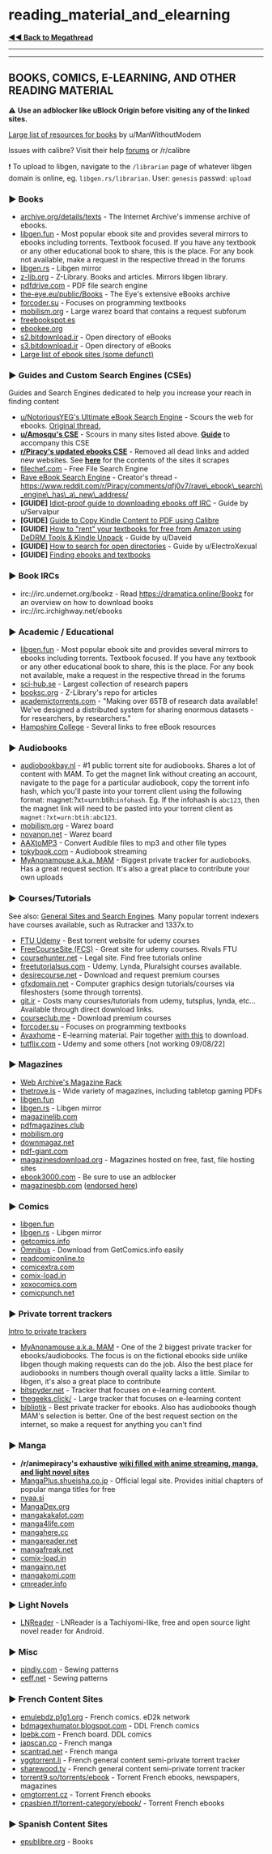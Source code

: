 # reading\_material\_and\_elearning

[**◄◄ Back to Megathread**](https://www.reddit.com/r/Piracy/wiki/megathread)

***

***

## BOOKS, COMICS, E-LEARNING, AND OTHER READING MATERIAL

⚠️ **Use an adblocker like uBlock Origin before visiting any of the linked sites.**

[Large list of resources for books](https://www.removeddit.com/r/trackers/comments/hrgmv/tracker\_with\_pdfsebooks\_of\_college\_textbooks/c1xrq44/) by u/ManWithoutModem

Issues with calibre? Visit their help [forums](https://www.mobileread.com/forums/forumdisplay.php?f=166) or /r/calibre

❗ To upload to libgen, navigate to the `/librarian` page of whatever libgen domain is online, eg. `libgen.rs/librarian`. User: `genesis` passwd: `upload`

&#x20;

### ► **Books**

* [archive.org/details/texts](https://archive.org/details/texts) - The Internet Archive's immense archive of ebooks.
* [libgen.fun](http://libgen.fun/) - Most popular ebook site and provides several mirrors to ebooks including torrents. Textbook focused. If you have any textbook or any other educational book to share, this is the place. For any book not available, make a request in the respective thread in the forums
* [libgen.rs](https://libgen.rs/) - Libgen mirror
* [z-lib.org](https://z-lib.org/) - Z-Library. Books and articles. Mirrors libgen library.
* [pdfdrive.com](https://www.pdfdrive.com/) - PDF file search engine
* [the-eye.eu/public/Books](https://the-eye.eu/public/Books/) - The Eye's extensive eBooks archive
* [forcoder.su](https://forcoder.su/) - Focuses on programming textbooks
* [mobilism.org](https://forum.mobilism.org/viewforum.php?f=106) - Large warez board that contains a request subforum
* [freebookspot.es](http://www.freebookspot.es/)
* [ebookee.org](https://ebookee.org/)
* [s2.bitdownload.ir](http://s2.bitdownload.ir/) - Open directory of eBooks
* [s3.bitdownload.ir](http://s3.bitdownload.ir/) - Open directory of eBooks
* [Large list of ebook sites (some defunct)](https://www.unddit.com/r/trackers/comments/hrgmv/tracker\_with\_pdfsebooks\_of\_college\_textbooks/c1xrq44/)

&#x20;

### ► Guides and Custom Search Engines (CSEs)

Guides and Search Engines dedicated to help you increase your reach in finding content

* [u/NotoriousYEG's Ultimate eBook Search Engine](https://cse.google.com/cse?cx=c46414ccb6a943e39) - Scours the web for ebooks. [Original thread.](https://old.reddit.com/r/EBook\_Resources/comments/k15b3z/the\_ultimate\_ebook\_search\_engine/)
* [**u/Amosqu's CSE**](https://cse.google.com/cse/publicurl?cx=011394183039475424659:5bfyqg89ers) - Scours in many sites listed above. [**Guide**](https://www.reddit.com/r/Piracy/comments/3i9y7n/guide\_for\_finding\_textbooks/) to accompany this CSE
* [**r/Piracy's updated ebooks CSE**](https://cse.google.com/cse?cx=003753031376654422446:szjag5vbefo) - Removed all dead links and added new websites. See [**here**](https://web.archive.org/web/20180501165358/https://pastebin.com/aapQMv7t) for the contents of the sites it scrapes
* [filechef.com](https://www.filechef.com/) - Free File Search Engine
* [Rave eBook Search Engine](https://ravebooksearch.com/) - Creator's thread - https://www.reddit.com/r/Piracy/comments/qfj0v7/rave\_ebook\_search\_engine\_has\_a\_new\_address/
* **\[GUIDE]** [Idiot-proof guide to downloading ebooks off IRC](https://www.reddit.com/r/Piracy/comments/2oftbu/guide\_the\_idiot\_proof\_guide\_to\_downloading\_ebooks/) - Guide by u/Servalpur
* **\[GUIDE]** [Guide to Copy Kindle Content to PDF using Calibre](https://www.reddit.com/r/Piracy/comments/7vc3uv/guide\_to\_copy\_kindle\_content\_to\_pdf\_using\_calibre/)
* **\[GUIDE]** [How to "rent" your textbooks for free from Amazon using DeDRM Tools & Kindle Unpack](https://www.reddit.com/r/Piracy/comments/3ma9qe/guide\_how\_to\_rent\_your\_textbooks\_for\_free\_from/) - Guide by u/Daveid
* **\[GUIDE]** [How to search for open directories](https://www.reddit.com/r/opendirectories/comments/933pzm/all\_resources\_i\_know\_related\_to\_open\_directories/) - Guide by u/ElectroXexual
* **\[GUIDE]** [Finding ebooks and textbooks](https://opentrackers.org/downloading-ebooks-textbooks/)

&#x20;

### ► Book IRCs

* irc://irc.undernet.org/bookz - Read https://dramatica.online/Bookz for an overview on how to download books
* irc://irc.irchighway.net/ebooks

&#x20;

### ► **Academic / Educational**

* [libgen.fun](http://libgen.fun/) - Most popular ebook site and provides several mirrors to ebooks including torrents. Textbook focused. If you have any textbook or any other educational book to share, this is the place. For any book not available, make a request in the respective thread in the forums
* [sci-hub.se](https://sci-hub.se/) - Largest collection of research papers
* [booksc.org](https://booksc.org/) - Z-Library's repo for articles
* [academictorrents.com](https://academictorrents.com/) - "Making over 65TB of research data available! We've designed a distributed system for sharing enormous datasets - for researchers, by researchers."
* [Hampshire College](https://www.hampshire.edu/library/links-to-free-ebook-resources) - Several links to free eBook resources

&#x20;

### ► **Audiobooks**

* [audiobookbay.nl](http://audiobookbay.nl/) - #1 public torrent site for audiobooks. Shares a lot of content with MAM. To get the magnet link without creating an account, navigate to the page for a particular audiobook, copy the torrent info hash, which you'll paste into your torrent client using the following format: magnet:?xt=urn:btih:`infohash`. Eg. If the infohash is `abc123`, then the magnet link will need to be pasted into your torrent client as `magnet:?xt=urn:btih:abc123`.
* [mobilism.org](http://mobilism.org/) - Warez board
* [novanon.net](http://novanon.net/) - Warez board
* [AAXtoMP3](https://github.com/KrumpetPirate/AAXtoMP3) - Convert Audible files to mp3 and other file types
* [tokybook.com](https://tokybook.com/) - Audiobook streaming
* [MyAnonamouse a.k.a. MAM](https://www.myanonamouse.net/) - Biggest private tracker for audiobooks. Has a great request section. It's also a great place to contribute your own uploads

&#x20;

### ► **Courses/Tutorials**

See also: [General Sites and Search Engines](https://www.reddit.com/r/Piracy/wiki/megathread/general\_sites\_and\_search\_engines). Many popular torrent indexers have courses available, such as Rutracker and 1337x.to

* [FTU Udemy](https://www.ftuudemy.com/) - Best torrent website for udemy courses
* [FreeCourseSite (FCS)](https://freecoursesite.com/) - Great site for udemy courses. Rivals FTU
* [coursehunter.net](https://coursehunter.net/) - Legal site. Find free tutorials online
* [freetutorialsus.com](https://freetutorialsus.com/) - Udemy, Lynda, Pluralsight courses available.
* [desirecourse.net](https://desirecourse.net/) - Download and request premium courses
* [gfxdomain.net](http://forum.gfxdomain.net/forums/others-tutorials.42/) - Computer graphics design tutorials/courses via fileshosters (some through torrents).
* [git.ir](https://git.ir/) - Costs many courses/tutorials from udemy, tutsplus, lynda, etc... Available through direct download links.
* [courseclub.me](https://courseclub.me/) - Download premium courses
* [forcoder.su](https://forcoder.su/) - Focuses on programming textbooks
* [Avaxhome](https://avxhm.se/) - E-learning material. Pair together [with this](https://www.reddit.com/r/Piracy/comments/d0rfpe/download\_ebooks\_on\_avaxhome\_for\_free/) to download.
* [tutflix.com](https://tutflix.com/) - Udemy and some others \[not working 09/08/22]

&#x20;

### ► **Magazines**

* [Web Archive's Magazine Rack](https://archive.org/details/magazine\_rack)
* [thetrove.is](https://thetrove.is/) - Wide variety of magazines, including tabletop gaming PDFs
* [libgen.fun](http://libgen.fun/)
* [libgen.rs](https://libgen.rs/) - Libgen mirror
* [magazinelib.com](https://magazinelib.com/)
* [pdfmagazines.club](https://pdfmagazines.club/)
* [mobilism.org](http://mobilism.org/)
* [downmagaz.net](https://downmagaz.net/)
* [pdf-giant.com](http://pdf-giant.com/)
* [magazinesdownload.org](https://magazinesdownload.org/) - Magazines hosted on free, fast, file hosting sites
* [ebook3000.com](http://ebook3000.com/) - Be sure to use an adblocker
* [magazinesbb.com](https://magazinesbb.com/) ([endorsed here](https://www.reddit.com/r/Piracy/comments/rh5ptp/megathread\_update\_just\_asking/hori7e2/))

&#x20;

### ► **Comics**

* [libgen.fun](http://libgen.fun/)
* [libgen.rs](https://libgen.rs/) - Libgen mirror
* [getcomics.info](http://getcomics.info/)
* [Omnibus](https://github.com/fireshaper/Omnibus) - Download from GetComics.info easily
* [readcomiconline.to](https://readcomiconline.to/)
* [comicextra.com](https://www.comicextra.com/)
* [comix-load.in](https://comix-load.in/)
* [xoxocomics.com](https://xoxocomics.com/)
* [comicpunch.net](https://comicpunch.net/)

&#x20;

### ► **Private torrent trackers**

[Intro to private trackers](https://www.reddit.com/r/Piracy/wiki/guides/private\_trackers)

* [MyAnonamouse a.k.a. MAM](https://www.myanonamouse.net/) - One of the 2 biggest private tracker for ebooks/audiobooks. The focus is on the fictional ebooks side unlike libgen though making requests can do the job. Also the best place for audiobooks in numbers though overall quality lacks a little. Similar to libgen, it's also a great place to contribute
* [bitspyder.net](http://bitspyder.net/) - Tracker that focuses on e-learning content.
* [thegeeks.click/](https://thegeeks.click/) - Large tracker that focuses on e-learning content
* [bibliotik](https://bibliotik.me/) - Best private tracker for ebooks. Also has audiobooks though MAM's selection is better. One of the best request section on the internet, so make a request for anything you can't find

### ► **Manga**

* **/r/animepiracy's exhaustive** [**wiki filled with anime streaming, manga, and light novel sites**](https://piracy.moe/)
* [MangaPlus.shueisha.co.jp](https://mangaplus.shueisha.co.jp/) - Official legal site. Provides initial chapters of popular manga titles for free
* [nyaa.si](https://nyaa.si/)
* [MangaDex.org](https://mangadex.org/)
* [mangakakalot.com](https://mangakakalot.com/)
* [manga4life.com](https://manga4life.com/)
* [mangahere.cc](http://www.mangahere.cc/)
* [mangareader.net](https://www.mangareader.net/)
* [mangafreak.net](https://mangafreak.net/)
* [comix-load.in](https://comix-load.in/)
* [mangainn.net](https://mangainn.net/)
* [mangakomi.com](https://mangakomi.com/)
* [cmreader.info](http://www.cmreader.info/)

&#x20;

### ► **Light Novels**

* [LNReader](https://github.com/LNReader/lnreader) - LNReader is a Tachiyomi-like, free and open source light novel reader for Android.

&#x20;

### ► Misc

* [pindiy.com](https://www.pindiy.com/) - Sewing patterns
* [eeff.net](http://www.eeff.net/forum.php?gid=298) - Sewing patterns

&#x20;

### ► French Content Sites

* [emulebdz.p1g1.org](http://emulebdz.p1g1.org/index.php?) - French comics. eD2k network
* [bdmagexhumator.blogspot.com](https://bdmagexhumator.blogspot.com/) - DDL French comics
* [lpebk.com](http://www.lpebk.com/) - French board. DDL comics
* [japscan.co](https://www.japscan.co/) - French manga
* [scantrad.net](https://scantrad.net/) - French manga
* [yggtorrent.li](https://yggtorrent.li/) - French general content semi-private torrent tracker
* [sharewood.tv](https://www.sharewood.tv/) - French general content semi-private torrent tracker
* [torrent9.so/torrents/ebook](https://www.torrent9.so/torrents/ebook) - Torrent French ebooks, newspapers, magazines
* [omgtorrent.cz](https://www.omgtorrent.cz/) - Torrent French ebooks
* [cpasbien.tf/torrent-category/ebook/](https://cpasbien.tf/torrent-category/ebook/) - Torrent French ebooks

&#x20;

### ► Spanish Content Sites

* [epublibre.org](https://www.epublibre.org/) - Books

&#x20;

&#x20;
